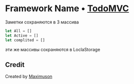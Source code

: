 # Framework Name • [TodoMVC](http://todomvc.com)

Заметки сохраняются в 3 массива

```javascript
let All = []
let Active = []
let complited = []
```

эти же массивы сохраняются в LoclaStorage

## Credit

Created by [Maximuson]()
